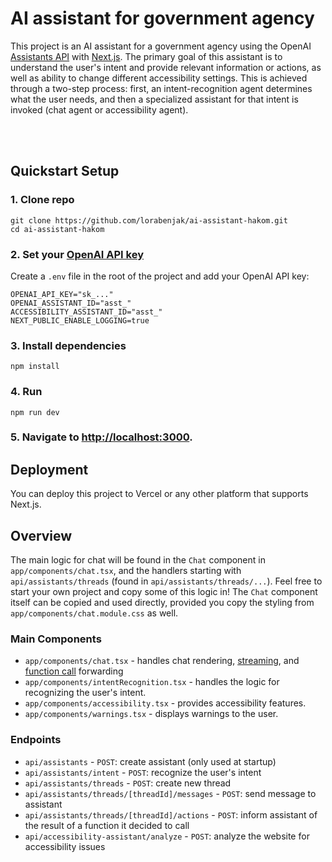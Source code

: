 # AI assistant for government agency

This project is an AI assistant for a government agency using the OpenAI [Assistants API](https://platform.openai.com/docs/assistants/overview) with [Next.js](https://nextjs.org/docs). The primary goal of this assistant is to understand the user's intent and provide relevant information or actions, as well as ability to change different accessibility settings. This is achieved through a two-step process: first, an intent-recognition agent determines what the user needs, and then a specialized assistant for that intent is invoked (chat agent or accessibility agent).

<br/>
<br/>

## Quickstart Setup

### 1. Clone repo

```shell
git clone https://github.com/lorabenjak/ai-assistant-hakom.git
cd ai-assistant-hakom
```

### 2. Set your [OpenAI API key](https://platform.openai.com/api-keys)

Create a `.env` file in the root of the project and add your OpenAI API key:

```
OPENAI_API_KEY="sk_..."
OPENAI_ASSISTANT_ID="asst_"
ACCESSIBILITY_ASSISTANT_ID="asst_"
NEXT_PUBLIC_ENABLE_LOGGING=true
```

### 3. Install dependencies

```shell
npm install
```

### 4. Run

```shell
npm run dev
```

### 5. Navigate to [http://localhost:3000](http://localhost:3000).

## Deployment

You can deploy this project to Vercel or any other platform that supports Next.js.

## Overview


The main logic for chat will be found in the `Chat` component in `app/components/chat.tsx`, and the handlers starting with `api/assistants/threads` (found in `api/assistants/threads/...`). Feel free to start your own project and copy some of this logic in! The `Chat` component itself can be copied and used directly, provided you copy the styling from `app/components/chat.module.css` as well.

### Main Components

- `app/components/chat.tsx` - handles chat rendering, [streaming](https://platform.openai.com/docs/assistants/overview?context=with-streaming), and [function call](https://platform.openai.com/docs/assistants/tools/function-calling/quickstart?context=streaming&lang=node.js) forwarding
- `app/components/intentRecognition.tsx` - handles the logic for recognizing the user's intent.
- `app/components/accessibility.tsx` - provides accessibility features.
- `app/components/warnings.tsx` - displays warnings to the user.

### Endpoints

- `api/assistants` - `POST`: create assistant (only used at startup)
- `api/assistants/intent` - `POST`: recognize the user's intent
- `api/assistants/threads` - `POST`: create new thread
- `api/assistants/threads/[threadId]/messages` - `POST`: send message to assistant
- `api/assistants/threads/[threadId]/actions` - `POST`: inform assistant of the result of a function it decided to call
- `api/accessibility-assistant/analyze` - `POST`: analyze the website for accessibility issues
